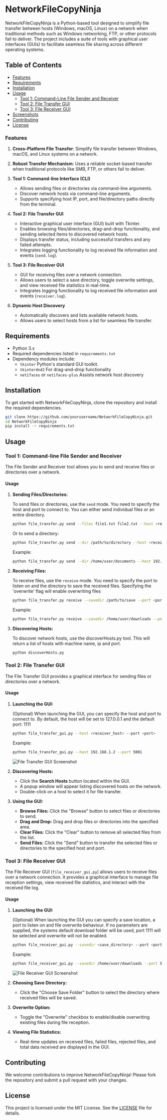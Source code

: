 # NetworkFileCopyNinja

NetworkFileCopyNinja is a Python-based tool designed to simplify file transfer between hosts (Windows, macOS, Linux) on a network when traditional methods such as Windows networking, FTP, or other protocols fail to deliver. The project includes a suite of tools with graphical user interfaces (GUIs) to facilitate seamless file sharing across different operating systems.

## Table of Contents

- [Features](#features)
- [Requirements](#requirements)
- [Installation](#installation)
- [Usage](#usage)
  - [Tool 1: Command-Line File Sender and Receiver](#tool-1-command-line-file-sender-and-receiver)
  - [Tool 2: File Transfer GUI](#tool-2-file-transfer-gui)
  - [Tool 3: File Receiver GUI](#tool-3-file-receiver-gui)
- [Screenshots](#screenshots)
- [Contributing](#contributing)
- [License](#license)

### Features

1. **Cross-Platform File Transfer**: Simplify file transfer between Windows, macOS, and Linux systems on a network.
   
2. **Robust Transfer Mechanism**: Uses a reliable socket-based transfer when traditional protocols like SMB, FTP, or others fail to deliver.

3. **Tool 1: Command-line Interface (CLI)**
   - Allows sending files or directories via command-line arguments.
   - Discover network hosts via command-line arguments.
   - Supports specifying host IP, port, and file/directory paths directly from the terminal.

4. **Tool 2: File Transfer GUI**
   - Interactive graphical user interface (GUI) built with Tkinter.
   - Enables browsing files/directories, drag-and-drop functionality, and sending selected items to discovered network hosts.
   - Displays transfer status, including successful transfers and any failed attempts.
   - Integrates logging functionality to log received file information and events (`send.log`).

5. **Tool 3: File Receiver GUI**
   - GUI for receiving files over a network connection.
   - Allows users to select a save directory, toggle overwrite settings, and view received file statistics in real-time.
   - Integrates logging functionality to log received file information and events (`receiver.log`).

6. **Dynamic Host Discovery**
   - Automatically discovers and lists available network hosts.
   - Allows users to select hosts from a list for seamless file transfer.

## Requirements

- Python 3.x
- Required dependencies listed in `requirements.txt`
- Dependency modules include:
   - `tkinter` Python's standard GUI toolkit.
   - `tkinterdnd2` For drag-and-drop functionality
   - `netifaces` or `netifaces-plus` Assists network host discovery

## Installation

To get started with NetworkFileCopyNinja, clone the repository and install the required dependencies.

```bash
git clone https://github.com/yourusername/NetworkFileCopyNinja.git
cd NetworkFileCopyNinja
pip install -r requirements.txt
```

## Usage

### Tool 1: Command-line File Sender and Receiver

The File Sender and Receiver tool allows you to send and receive files or directories over a network.

#### Usage

1. **Sending Files/Directories:**

    To send files or directories, use the `send` mode. You need to specify the host and port to connect to. You can either send individual files or an entire directory.

    ```bash
    python file_transfer.py send --files file1.txt file2.txt --host <receiver_host> --port <port>
    ```

    Or to send a directory:

    ```bash
    python file_transfer.py send --dir /path/to/directory --host <receiver_host> --port <port>
    ```

    Example:

    ```bash
    python file_transfer.py send --dir /home/user/documents --host 192.168.1.2 --port 5001
    ```

2. **Receiving Files:**

    To receive files, use the `receive` mode. You need to specify the port to listen on and the directory to save the received files. Specifying the 'overwrite' flag will enable overwriting files

    ```bash
    python file_transfer.py receive --savedir /path/to/save --port <port> [--overwrite]
    ```

    Example:

    ```bash
    python file_transfer.py receive --savedir /home/user/downloads --port 5001 --overwrite
    ```

2. **Discovering Hosts:**

   To discover network hosts, use the discoverHosts.py tool. This will return a list of hosts with machine name, ip and port.

    ```bash
    python discoverHosts.py
    ```
   
### Tool 2: File Transfer GUI

The File Transfer GUI provides a graphical interface for sending files or directories over a network.

#### Usage

1. **Launching the GUI:**

   (Optional) When launching the GUI, you can specify the host and port to connect to. By default, the host will be set to 127.0.0.1 and the default port: 1111

    ```bash
    python file_transfer_gui.py --host <receiver_host> --port <port>
    ```

    Example:

    ```bash
    python file_transfer_gui.py --host 192.168.1.2 --port 5001
    ```

    ![File Transfer GUI Screenshot](scrnshots/sendgui.png)

2. **Discovering Hosts:**

    - Click the **Search Hosts** button located within the GUI.
    - A popup window will appear listing discovered hosts on the network.
    - Double-click on a host to select it for file transfer.

3. **Using the GUI:**

    - **Browse Files:** Click the "Browse" button to select files or directories to send.
    - **Drag and Drop:** Drag and drop files or directories into the specified area.
    - **Clear Files:** Click the "Clear" button to remove all selected files from the list.
    - **Send Files:** Click the "Send" button to transfer the selected files or directories to the specified host and port.

### Tool 3: File Receiver GUI

The File Receiver GUI (`file_receiver_gui.py`) allows users to receive files over a network connection. It provides a graphical interface to manage file reception settings, view received file statistics, and interact with the received file log.

#### Usage

1. **Launching the GUI:**

   (Optional) When launching the GUI you can specify a save location, a port to listen on and file overwrite behaviour. If no parameters are supplied, the systems default download folder will be used, port 1111 will be selected and overwrite will not be enabled.
    ```bash
    python file_receiver_gui.py --savedir <save_directory> --port <port> [--overwrite]
    ```

    Example:

    ```bash
    python file_receiver_gui.py --savedir /home/user/downloads --port 5001 --overwrite
    ```

    ![File Receiver GUI Screenshot](scrnshots/recvrgui.png)

2. **Choosing Save Directory:**

    - Click the "Choose Save Folder" button to select the directory where received files will be saved.

3. **Overwrite Option:**

    - Toggle the "Overwrite" checkbox to enable/disable overwriting existing files during file reception.

4. **Viewing File Statistics:**

    - Real-time updates on received files, failed files, rejected files, and total data received are displayed in the GUI.

## Contributing

We welcome contributions to improve NetworkFileCopyNinja! Please fork the repository and submit a pull request with your changes.

## License

This project is licensed under the MIT License. See the [LICENSE](LICENSE) file for details.

